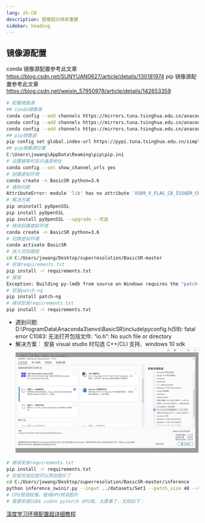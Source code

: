 ```yaml
---
lang: zh-CN
description: 图像超分辨率重建
sidebar: heading
---
```


## 镜像源配置

conda 镜像源配置参考此文章
https://blog.csdn.net/SUNYUAN0627/article/details/130181974
pip 镜像源配置参考此文章
https://blog.csdn.net/weixin_57950978/article/details/142653359

```sh
# 配置镜像源
## conda镜像源
conda config --add channels https://mirrors.tuna.tsinghua.edu.cn/anaconda/pkgs/free/
conda config --add channels https://mirrors.tuna.tsinghua.edu.cn/anaconda/pkgs/main/
conda config --add channels https://mirrors.tuna.tsinghua.edu.cn/anaconda/cloud/conda-forge/
## pip镜像源
pip config set global.index-url https://pypi.tuna.tsinghua.edu.cn/simple
## pip镜像源位置
C:\Users\jxwang\AppData\Roaming\pip\pip.ini
# 设置搜索时显示通道地址
conda config --set show_channel_urls yes
# 创建虚拟环境
conda create -n BasicSR python=3.6
# 遇到问题
AttributeError: module 'lib' has no attribute 'X509_V_FLAG_CB_ISSUER_CHECK'
# 解决方案
pip uninstall pyOpenSSL
pip install pyOpenSSL
pip install pyOpenSSL --upgrade --可选
# 继续创建虚拟环境
conda create -n BasicSR python=3.6
# 切换虚拟环境
conda activate BasicSR
# 进入项目路径
cd C:/Users/jxwang/Desktop/superresolution/BasicSR-master
# 安装requirements.txt
pip install -r requirements.txt
# 报错
Exception: Building py-lmdb from source on Windows requires the "patch-ng" python module.
# 安装patch-ng
pip install patch-ng
# 继续安装requirements.txt
pip install -r requirements.txt
```

- 遇到问题: D:\ProgramData\Anaconda3\envs\BasicSR\include\pyconfig.h(59): fatal error C1083: 无法打开包括文件: “io.h”: No such file or directory
- 解决方案：
  安装 visual studio 时勾选 C++/CLI 支持、windows 10 sdk
  ![alt text](assets/README/image.png)

```sh
# 继续安装requirements.txt
pip install -r requirements.txt
# 安装完成后就可以预测图片了
cd C:/Users/jxwang/Desktop/superresolution/BasicSR-master/inference
python inference_swinir.py --input ../datasets/Set1 --patch_size 48 --model_path ../experiments/pretrained_models/SwinIR/001_classicalSR_DF2K_s64w8_SwinIR-M_x4.pth --output ../result/SwinIR_SRX8_DIV2K/Set1
# CPU预测较慢，使用GPU预测图片
# 需要安装CUDA cudnn pytorch GPU版，太费事了，文档如下：
```

[深度学习环境配置超详细教程](https://blog.csdn.net/m0_63244368/article/details/135070205)
